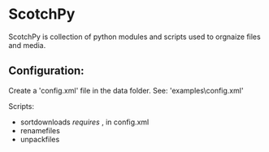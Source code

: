 # ScotchPy
ScotchPy is collection of python modules and scripts used to orgnaize files and media.

Configuration:
------------------------
Create a 'config.xml' file in the data folder. See: 'examples\config.xml'

Scripts:
 - sortdownloads
      *requires* <tv>, <movie> in config.xml 
 - renamefiles
 - unpackfiles
